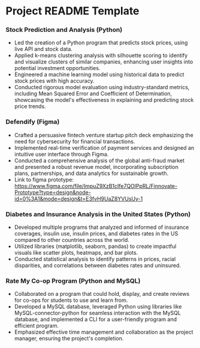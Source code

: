 # Project README Template

### Stock Prediction and Analysis (Python)
- Led the creation of a Python program that predicts stock prices, using live API and stock data.
- Applied k-means clustering analysis with silhouette scoring to identify and visualize clusters of similar companies, enhancing user insights into potential investment opportunities.
- Engineered a machine learning model using historical data to predict stock prices with high accuracy.
- Conducted rigorous model evaluation using industry-standard metrics, including Mean Squared Error and Coefficient of Determination, showcasing the model's effectiveness in explaining and predicting stock price trends.

### Defendify (Figma)
- Crafted a persuasive fintech venture startup pitch deck emphasizing the need for cybersecurity for financial transactions.
- Implemented real-time verification of payment services and designed an intuitive user interface through Figma.
- Conducted a comprehensive analysis of the global anti-fraud market and presented a robust revenue model, incorporating subscription plans, partnerships, and data analytics for sustainable growth.
- Link to figma prototype: https://www.figma.com/file/lmpuZ9XzB1cIfe7QOlPpRL/Finnovate-Prototype?type=design&node-id=0%3A1&mode=design&t=E3fvH9UaZ8YVUsUy-1

### Diabetes and Insurance Analysis in the United States (Python)
- Developed multiple programs that analyzed and informed of insurance coverages, insulin use, insulin prices, and diabetes rates in the US compared to other countries across the world.
- Utilized libraries (matplotlib, seaborn, pandas) to create impactful visuals like scatter plots, heatmaps, and bar plots.
- Conducted statistical analysis to identify patterns in prices, racial disparities, and correlations between diabetes rates and uninsured.

### Rate My Co-op Program (Python and MySQL)
- Collaborated on a program that could hold, display, and create reviews for co-ops for students to use and learn from.
- Developed a MySQL database, leveraged Python using libraries like MySQL-connector-python for seamless interaction with the MySQL database, and implemented a CLI for a user-friendly program and efficient program.
- Emphasized effective time management and collaboration as the project manager, ensuring the project's completion.
